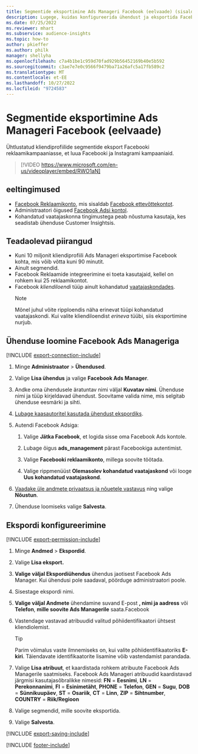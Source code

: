 ```yaml
---
title: Segmentide eksportimine Ads Manageri Facebook (eelvaade) (sisaldab videot)
description: Lugege, kuidas konfigureerida ühendust ja eksportida Facebook Ads Manageri.
ms.date: 07/25/2022
ms.reviewer: mhart
ms.subservice: audience-insights
ms.topic: how-to
author: pkieffer
ms.author: philk
manager: shellyha
ms.openlocfilehash: c7a4b1be1c959d70fad929b56452169b40e5b592
ms.sourcegitcommit: c3ae7e7e0c9566f9479ba71a26afc5a17fb589c2
ms.translationtype: MT
ms.contentlocale: et-EE
ms.lasthandoff: 10/27/2022
ms.locfileid: "9724583"
---
```

# <a name="export-segments-to-facebook-ads-manager-preview"></a>Segmentide eksportimine Ads Manageri Facebook (eelvaade)

Ühtlustatud kliendiprofiilide segmentide eksport Facebooki reklaamikampaaniasse, et luua Facebooki ja Instagrami kampaaniaid.

> [!VIDEO https://www.microsoft.com/en-us/videoplayer/embed/RWO1aN]

## <a name="prerequisites"></a>eeltingimused

- [Facebook Reklaamikonto,](https://www.facebook.com/business/learn/lessons/step-by-step-ads-manager-account) mis sisaldab [Facebook ettevõttekontot](https://business.facebook.com/).
- Administraatori õigused [Facebook Adsi kontol](https://www.facebook.com/business/learn/lessons/step-by-step-ads-manager-account).
- Kohandatud vaatajaskonna tingimustega peab nõustuma kasutaja, kes seadistab ühenduse Customer Insightsis.

## <a name="known-limitations"></a>Teadaolevad piirangud

- Kuni 10 miljonit kliendiprofiili Ads Manageri eksportimise Facebook kohta, mis võib võtta kuni 90 minutit.
- Ainult segmendid.
- Facebook Reklaamide integreerimine ei toeta kasutajaid, kellel on rohkem kui 25 reklaamikontot.
- Facebook *kliendiloendi* tüüp ainult kohandatud [vaatajaskondades](https://www.facebook.com/business/help/744354708981227?id=2469097953376494).
  > [!NOTE]
  > Mõnel juhul võite ripploendis näha erinevat tüüpi kohandatud vaatajaskondi. Kui valite kliendiloendist *erineva* tüübi, siis eksportimine nurjub.

## <a name="set-up-connection-to-facebook-ads-manager"></a>Ühenduse loomine Facebook Ads Manageriga

[!INCLUDE [export-connection-include](includes/export-connection-admn.md)]

1. Minge **Administraator** > **Ühendused**.

1. Valige **Lisa ühendus** ja valige **Facebook Ads Manager**.

1. Andke oma ühendusele äratuntav nimi väljal **Kuvatav nimi**. Ühenduse nimi ja tüüp kirjeldavad ühendust. Soovitame valida nime, mis selgitab ühenduse eesmärki ja sihti.

1. [Lubage kaasautoritel kasutada ühendust ekspordiks](connections.md#allow-contributors-to-use-a-connection-for-exports).

1. Autendi Facebook Adsiga:

   1. Valige **Jätka Facebook**, et logida sisse oma Facebook Ads kontole.

   1. Lubage õigus **ads_management** pärast Facebookiga autentimist.

   1. Valige **Facebooki reklaamikonto**, millega soovite töötada.

   1. Valige rippmenüüst **Olemasolev kohandatud vaatajaskond** või looge **Uus kohandatud vaatajaskond**.

1. [Vaadake üle andmete privaatsus ja nõuetele vastavus](connections.md#data-privacy-and-compliance) ning valige **Nõustun**.

1. Ühenduse loomiseks valige **Salvesta**.

## <a name="configure-an-export"></a>Ekspordi konfigureerimine

[!INCLUDE [export-permission-include](includes/export-permission.md)]

1. Minge **Andmed** > **Ekspordid**.

1. Valige **Lisa eksport.**

1. **Valige väljal Ekspordiühendus** ühendus jaotisest Facebook Ads Manager. Kui ühendusi pole saadaval, pöörduge administraatori poole.

1. Sisestage ekspordi nimi.

1. **Valige väljal Andmete** ühendamine suvand E-post **, nimi ja aadress** või **Telefon**, **mille soovite Ads Managerile** saata.Facebook

1. Vastendage vastavad atribuudid valitud põhiidentifikaatori ühtsest kliendiolemist.
   > [!TIP]
   > Parim võimalus vaste ilmnemiseks on, kui valite põhiidentifikaatoriks **E-kiri**. Täiendavate identifikaatorite lisamine võib vastendamist parandada.

1. Valige **Lisa atribuut**, et kaardistada rohkem atribuute Facebook Ads Managerile saatmiseks. Facebook Ads Manageri atribuudid kaardistavad järgmisi kasutajasõbralikke nimesid: **FN** = **Eesnimi**, **LN** = **Perekonnanimi**, **FI** = **Esinimetäht**, **PHONE** = **Telefon**, **GEN** = **Sugu**, **DOB** = **Sünnikuupäev**, **ST** = **Osariik**, **CT** = **Linn**, **ZIP** = **Sihtnumber**, **COUNTRY** = **Riik/Regioon**

1. Valige segmendid, mille soovite eksportida.

1. Valige **Salvesta**.

[!INCLUDE [export-saving-include](includes/export-saving.md)]

[!INCLUDE [footer-include](includes/footer-banner.md)]

